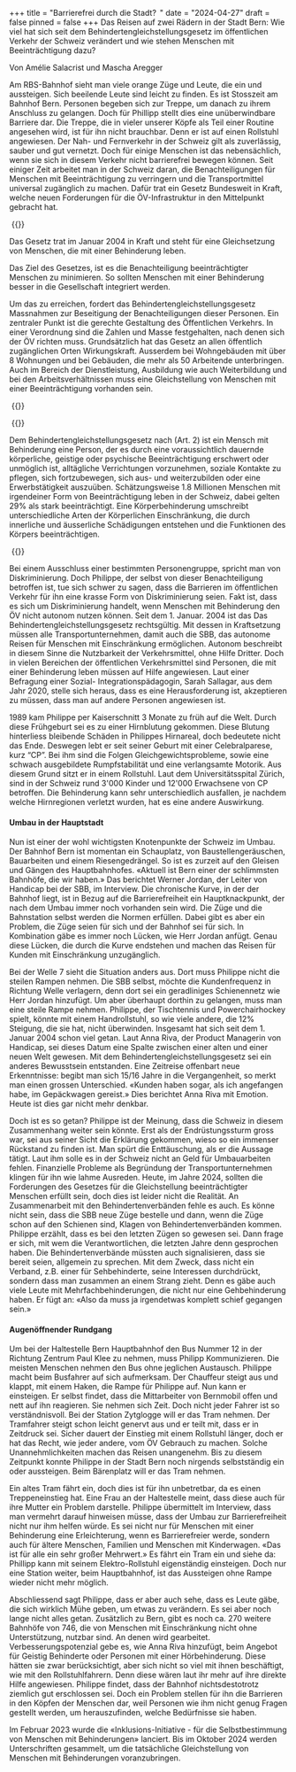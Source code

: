 +++
title = "Barrierefrei durch die Stadt?  "
date = "2024-04-27"
draft = false
pinned = false
+++
Das Reisen auf zwei Rädern in der Stadt Bern: Wie viel hat sich seit dem Behindertengleichstellungsgesetz im öffentlichen Verkehr der Schweiz verändert und wie stehen Menschen mit Beeinträchtigung dazu?  

Von Amélie Salacrist und Mascha Aregger 

Am RBS-Bahnhof sieht man viele orange Züge und Leute, die ein und aussteigen. Sich beeilende Leute sind leicht zu finden. Es ist Stosszeit am Bahnhof Bern. Personen begeben sich zur Treppe, um danach zu ihrem Anschluss zu gelangen. Doch für Phillipp stellt dies eine unüberwindbare Barriere dar. Die Treppe, die in vieler unserer Köpfe als Teil einer Routine angesehen wird, ist für ihn nicht brauchbar. Denn er ist auf einen Rollstuhl angewiesen. Der Nah- und Fernverkehr in der Schweiz gilt als zuverlässig, sauber und gut vernetzt. Doch für einige Menschen ist das nebensächlich, wenn sie sich in diesem Verkehr nicht barrierefrei bewegen können. Seit einiger Zeit arbeitet man in der Schweiz daran, die Benachteiligungen für Menschen mit Beeinträchtigung zu verringern und die Transportmittel universal zugänglich zu machen. Dafür trat ein Gesetz Bundesweit in Kraft, welche neuen Forderungen für die ÖV-Infrastruktur in den Mittelpunkt gebracht hat.

 {{<box title="Das Behindertengleichstellungsgesetz">}}

Das Gesetz trat im Januar 2004 in Kraft und steht für eine Gleichsetzung von Menschen, die mit einer Behinderung leben.

Das Ziel des Gesetzes, ist es die Benachteiligung beeinträchtigter Menschen zu minimieren. So sollten Menschen mit einer Behinderung besser in die Gesellschaft integriert werden.  

Um das zu erreichen, fordert das Behindertengleichstellungsgesetz Massnahmen zur Beseitigung der Benachteiligungen dieser Personen. Ein zentraler Punkt ist die gerechte Gestaltung des Öffentlichen Verkehrs. In einer Verordnung sind die Zahlen und Masse festgehalten, nach denen sich der ÖV richten muss. Grundsätzlich hat das Gesetz an allen öffentlich zugänglichen Orten Wirkungskraft. Ausserdem bei Wohngebäuden mit über 8 Wohnungen und bei Gebäuden, die mehr als 50 Arbeitende unterbringen. Auch im Bereich der Dienstleistung, Ausbildung wie auch Weiterbildung und bei den Arbeitsverhältnissen muss eine Gleichstellung von Menschen mit einer Beeinträchtigung vorhanden sein.

 {{</box>}}

 {{<box title="Zahlen und Fakten zu Menschen mit Behinderung">}}

Dem Behindertengleichstellungsgesetz nach (Art. 2) ist ein Mensch mit Behinderung eine Person, der es durch eine voraussichtlich dauernde körperliche, geistige oder psychische Beeinträchtigung erschwert oder unmöglich ist, alltägliche Verrichtungen vorzunehmen, soziale Kontakte zu pflegen, sich fortzubewegen, sich aus- und weiterzubilden oder eine Erwerbstätigkeit auszuüben. Schätzungsweise 1.8 Millionen Menschen mit irgendeiner Form von Beeinträchtigung leben in der Schweiz, dabei gelten 29% als stark beeinträchtigt. Eine Körperbehinderung umschreibt unterschiedliche Arten der Körperlichen Einschränkung, die durch innerliche und äusserliche Schädigungen entstehen und die Funktionen des Körpers beeinträchtigen.

 {{</box>}}

Bei einem Ausschluss einer bestimmten Personengruppe, spricht man von Diskriminierung. Doch Philippe, der selbst von dieser Benachteiligung betroffen ist, tue sich schwer zu sagen, dass die Barrieren im öffentlichen Verkehr für ihn eine krasse Form von Diskriminierung seien. Fakt ist, dass es sich um Diskriminierung handelt, wenn Menschen mit Behinderung den ÖV nicht autonom nutzen können. Seit dem 1. Januar. 2004 ist das Das Behindertengleichstellungsgesetz rechtsgültig. Mit dessen in Kraftsetzung müssen alle Transportunternehmen, damit auch die SBB, das autonome Reisen für Menschen mit Einschränkung ermöglichen. Autonom beschreibt in diesem Sinne die Nutzbarkeit der Verkehrsmittel, ohne Hilfe Dritter. Doch in vielen Bereichen der öffentlichen Verkehrsmittel sind Personen, die mit einer Behinderung leben müssen auf Hilfe angewiesen. Laut einer Befragung einer Sozial- Integrationspädagogin, Sarah Sallagar, aus dem Jahr 2020, stelle sich heraus, dass es eine Herausforderung ist, akzeptieren zu müssen, dass man auf andere Personen angewiesen ist.


1989 kam Philippe per Kaiserschnitt 3 Monate zu früh auf die Welt. Durch diese Frühgeburt sei es zu einer Hirnblutung gekommen. Diese Blutung hinterliess bleibende Schäden in Philippes Hirnareal, doch bedeutete nicht das Ende. Deswegen lebt er seit seiner Geburt mit einer Celebralparese, kurz “CP”. Bei ihm sind die Folgen Gleichgewichtsprobleme, sowie eine schwach ausgebildete Rumpfstabilität und eine verlangsamte Motorik. Aus diesem Grund sitzt er in einem Rollstuhl. Laut dem Universitätsspital Zürich, sind in der Schweiz rund 3'000 Kinder und 12'000 Erwachsene von CP betroffen. Die Behinderung kann sehr unterschiedlich ausfallen, je nachdem welche Hirnregionen verletzt wurden, hat es eine andere Auswirkung.



#### Umbau in der Hauptstadt

Nun ist einer der wohl wichtigsten Knotenpunkte der Schweiz im Umbau. Der Bahnhof Bern ist momentan ein Schauplatz, von Baustellengeräuschen, Bauarbeiten und einem Riesengedrängel. So ist es zurzeit auf den Gleisen und Gängen des Hauptbahnhofes. «Aktuell ist Bern einer der schlimmsten Bahnhöfe, die wir haben.» Das berichtet Werner Jordan, der Leiter von Handicap bei der SBB, im Interview. Die chronische Kurve, in der der Bahnhof liegt, ist in Bezug auf die Barrierefreiheit ein Hauptknackpunkt, der nach dem Umbau immer noch vorhanden sein wird. Die Züge und die Bahnstation selbst werden die Normen erfüllen. Dabei gibt es aber ein Problem, die Züge seien für sich und der Bahnhof sei für sich. In Kombination gäbe es immer noch Lücken, wie Herr Jordan anfügt. Genau diese Lücken, die durch die Kurve endstehen und machen das Reisen für Kunden mit Einschränkung unzugänglich.

Bei der Welle 7 sieht die Situation anders aus. Dort muss Philippe nicht die steilen Rampen nehmen. Die SBB selbst, möchte die Kundenfrequenz in Richtung Welle verlagern, denn dort sei ein geradliniges Schienennetz wie Herr Jordan hinzufügt. Um aber überhaupt dorthin zu gelangen, muss man eine steile Rampe nehmen. Philippe, der Tischtennis und Powerchairhockey spielt, könnte mit einem Handrollstuhl, so wie viele andere, die 12% Steigung, die sie hat, nicht überwinden. Insgesamt hat sich seit dem 1. Januar 2004 schon viel getan. Laut Anna Riva, der Product Managerin von Handicap, sei dieses Datum eine Spalte zwischen einer alten und einer neuen Welt gewesen. Mit dem Behindertengleichstellungsgesetz sei ein anderes Bewusstsein entstanden. Eine Zeitreise offenbart neue Erkenntnisse: begibt man sich 15/16 Jahre in die Vergangenheit, so merkt man einen grossen Unterschied. «Kunden haben sogar, als ich angefangen habe, im Gepäckwagen gereist.» Dies berichtet Anna Riva mit Emotion. Heute ist dies gar nicht mehr denkbar.

Doch ist es so getan? Philippe ist der Meinung, dass die Schweiz in diesem Zusammenhang weiter sein könnte. Erst als der Endrüstungssturm gross war, sei aus seiner Sicht die Erklärung gekommen, wieso so ein immenser Rückstand zu finden ist. Man spürt die Enttäuschung, als er die Aussage tätigt. Laut ihm solle es in der Schweiz nicht an Geld für Umbauarbeiten fehlen. Finanzielle Probleme als Begründung der Transportunternehmen klingen für ihn wie lahme Ausreden. Heute, im Jahre 2024, sollten die Forderungen des Gesetzes für die Gleichstellung beeinträchtigter Menschen erfüllt sein, doch dies ist leider nicht die Realität. An Zusammenarbeit mit den Behindertenverbänden fehle es auch. Es könne nicht sein, dass die SBB neue Züge bestelle und dann, wenn die Züge schon auf den Schienen sind, Klagen von Behindertenverbänden kommen. Philippe erzählt, dass es bei den letzten Zügen so gewesen sei. Dann frage er sich, mit wem die Verantwortlichen, die letzten Jahre denn gesprochen haben. Die Behindertenverbände müssten auch signalisieren, dass sie bereit seien, allgemein zu sprechen. Mit dem Zweck, dass nicht ein Verband, z.B. einer für Sehbehinderte, seine Interessen durchdrückt, sondern dass man zusammen an einem Strang zieht. Denn es gäbe auch viele Leute mit Mehrfachbehinderungen, die nicht nur eine Gehbehinderung haben. Er fügt an: «Also da muss ja irgendetwas komplett schief gegangen sein.»



#### Augenöffnender Rundgang

Um bei der Haltestelle Bern Hauptbahnhof den Bus Nummer 12 in der Richtung Zentrum Paul Klee zu nehmen, muss Philipp Kommunizieren. Die meisten Menschen nehmen den Bus ohne jeglichen Austausch. Philippe macht beim Busfahrer auf sich aufmerksam. Der Chauffeur steigt aus und klappt, mit einem Haken, die Rampe für Philippe auf. Nun kann er einsteigen. Er selbst findet, dass die Mittarbeiter von Bernmobil offen und nett auf ihn reagieren. Sie nehmen sich Zeit. Doch nicht jeder Fahrer ist so verständnisvoll. Bei der Station Zytglogge will er das Tram nehmen. Der Tramfahrer steigt schon leicht genervt aus und er teilt mit, dass er in Zeitdruck sei. Sicher dauert der Einstieg mit einem Rollstuhl länger, doch er hat das Recht, wie jeder andere, vom ÖV Gebrauch zu machen. Solche Unannehmlichkeiten machen das Reisen unangenehm. Bis zu diesem Zeitpunkt konnte Philippe in der Stadt Bern noch nirgends selbstständig ein oder aussteigen. Beim Bärenplatz will er das Tram nehmen.

Ein altes Tram fährt ein, doch dies ist für ihn unbetretbar, da es einen Treppeneinstieg hat. Eine Frau an der Haltestelle meint, dass diese auch für ihre Mutter ein Problem darstelle. Philippe übermittelt im Interview, dass man vermehrt darauf hinweisen müsse, dass der Umbau zur Barrierefreiheit nicht nur ihm helfen würde. Es sei nicht nur für Menschen mit einer Behinderung eine Erleichterung, wenn es Barrierefreier werde, sondern auch für ältere Menschen, Familien und Menschen mit Kinderwagen. «Das ist für alle ein sehr großer Mehrwert.» Es fährt ein Tram ein und siehe da: Phillipp kann mit seinem Elektro-Rollstuhl eigenständig einsteigen. Doch nur eine Station weiter, beim Hauptbahnhof, ist das Aussteigen ohne Rampe wieder nicht mehr möglich.



Abschliessend sagt Philippe, dass er aber auch sehe, dass es Leute gäbe, die sich wirklich Mühe geben, um etwas zu verändern. Es sei aber noch lange nicht alles getan. Zusätzlich zu Bern, gibt es noch ca. 270 weitere Bahnhöfe von 746, die von Menschen mit Einschränkung nicht ohne Unterstützung, nutzbar sind. An denen wird gearbeitet. Verbesserungspotenzial gebe es, wie Anna Riva hinzufügt, beim Angebot für Geistig Behinderte oder Personen mit einer Hörbehinderung. Diese hätten sie zwar berücksichtigt, aber sich nicht so viel mit ihnen beschäftigt, wie mit den Rollstuhlfahrern. Denn diese wären laut ihr mehr auf ihre direkte Hilfe angewiesen. Philippe findet, dass der Bahnhof nichtsdestotrotz ziemlich gut erschlossen sei. Doch ein Problem stellen für ihn die Barrieren in den Köpfen der Menschen dar, weil Personen wie ihm nicht genug Fragen gestellt werden, um herauszufinden, welche Bedürfnisse sie haben.

Im Februar 2023 wurde die «Inklusions-Initiative - für die Selbstbestimmung von Menschen mit Behinderungen» lanciert. Bis im Oktober 2024 werden Unterschriften gesammelt, um die tatsächliche Gleichstellung von Menschen mit Behinderungen voranzubringen.